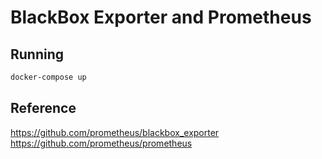 # BlackBox Exporter and Prometheus

## Running

```bash
docker-compose up
```

## Reference

<https://github.com/prometheus/blackbox_exporter>
<https://github.com/prometheus/prometheus>
